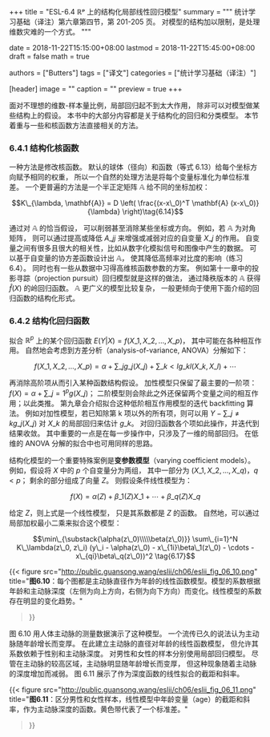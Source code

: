 +++
title = "ESL-6.4 ℝᵖ 上的结构化局部线性回归模型"
summary = """
统计学习基础（译注）第六章第四节，第 201-205 页。
对模型的结构加以限制，是处理维数灾难的一个方式。
"""

date = 2018-11-22T15:15:00+08:00
lastmod = 2018-11-22T15:45:00+08:00
draft = false
math = true

authors = ["Butters"]
tags = ["译文"]
categories = ["统计学习基础（译注）"]

[header]
image = ""
caption = ""
preview = true
+++

面对不理想的维数-样本量比例，局部回归起不到太大作用，
除非可以对模型做某些结构上的假设。
本书中的大部分内容都是关于结构化的回归和分类模型。
本节着重与一些和核函数方法直接相关的方法。

### 6.4.1 结构化核函数

一种方法是修改核函数。
默认的球体（径向）和函数（等式 6.13）给每个坐标方向赋予相同的权重，
所以一个自然的处理方法是将每个变量标准化为单位标准差。
一个更普遍的方法是一个半正定矩阵 $\mathbb{A}$ 给不同的坐标加权：

$$K\_{\lambda, \mathbf{A}} = D \left(
  \frac{(x-x\_0)^T \mathbf{A} (x-x\_0)}{\lambda}
\right)\tag{6.14}$$

通过对 $\mathbb{A}$ 的恰当假设，
可以削弱甚至消除某些坐标或方向。
例如，若 $\mathbb{A}$ 为对角矩阵，
则可以通过提高或降低 $A\_{jj}$ 来增强或减弱对应的自变量 $X\_j$ 的作用。
自变量之间有很多且很大的相关性，比如从数字化模拟信号和图像中产生的数据。
可以基于自变量的协方差函数设计出 $\mathbb{A}$，
使其降低高频率对比度的影响（练习 6.4）。
同时也有一些从数据中习得高维核函数参数的方案。
例如第十一章中的投影寻踪（projection pursuit）回归模型就是这样的做法，
通过降秩版本的 $\mathbb{A}$ 获得 $\hat{f}(X)$ 的岭回归函数。
$\mathbb{A}$ 更广义的模型比较复杂，
一般更倾向于使用下面介绍的回归函数的结构化形式。

### 6.4.2 结构化回归函数

拟合 $\mathbb{R}^p$ 上的某个回归函数 $E(Y|X) = f(X\_1, X\_2, \dots, X\_p)$，
其中可能在各种相互作用。
自然地会考虑到方差分析（analysis-of-variance, ANOVA）分解如下：

$$f(X\_1, X\_2, \dots, X\_p) =
\alpha + \sum\_j g\_j(X\_j) + \sum\_{k<l} g\_{kl}(X\_k, X\_l) + \cdots
\tag{6.15}$$

再消除高阶项从而引入某种函数结构假设。
加性模型只保留了最主要的一阶项：$f(X) = \alpha + \sum\_{j=1}^p g(X\_j)$；
二阶模型则会除此之外还保留两个变量之间的相互作用；以此类推。
第九章会介绍拟合这种低阶相互作用模型的迭代 backfitting 算法。
例如对加性模型，若已知除第 k 项以外的所有项，则可以用
$Y - \sum\_{j\ne k} g\_j(X\_j)$ 对 $X\_k$ 的局部回归来估计 $g\_k$。
对回归函数各个项如此操作，并迭代到结果收敛。
其中重要的一点是在每一步操作中，只涉及了一维的局部回归。
在低维的 ANOVA 分解的拟合中也可用同样的思路。

结构化模型的一个重要特殊案例是**变参数模型**（varying coefficient models）。
例如，假设将 $X$ 中的 $p$ 个自变量分为两组，
其中一部分为 $(X\_1, X\_2, ..., X\_q)$，$q<p$；
剩余的部分组成了向量 $Z$。
则假设条件线性模型为：

$$f(X) = \alpha(Z) + \beta\_1(Z)X\_1 + \cdots + \beta\_q(Z)X\_q
\tag{6.16}$$

给定 $Z$，则上式是一个线性模型，
只是其系数都是 $Z$ 的函数。
自然地，可以通过局部加权最小二乘来拟合这个模型：

$$\min\_{\substack{\alpha(z\_0)\\\\\beta(z\_0)}} \sum\_{i=1}^N
K\_\lambda(z\_0, z\_i)
(y\_i - \alpha(z\_0) - x\_{1i}\beta\_1(z\_0) - \cdots - x\_{qi}\beta\_q(z\_0))^2
\tag{6.17}$$

{{< figure
  src="http://public.guansong.wang/eslii/ch06/eslii_fig_06_10.png"
  title="**图6.10**：每个图都是主动脉直径作为年龄的线性函数模型。模型的系数根据年龄和主动脉深度（左侧为向上方向，右侧为向下方向）而变化。线性模型的系数存在明显的变化趋势。"
>}}

图 6.10 用人体主动脉的测量数据演示了这种模型。
一个流传已久的说法认为主动脉随年龄增长而变厚。
在此建立主动脉的直径对年龄的线性函数模型，
但允许其系数依赖于性别和主动脉深度。
对男性和女性的样本分别使用局部回归模型。
尽管在主动脉的较高区域，主动脉明显随年龄增长而变厚，
但这种现象随着主动脉的深度增加而减弱。
图 6.11 展示了作为深度函数的线性拟合的截距和斜率。

{{< figure
  src="http://public.guansong.wang/eslii/ch06/eslii_fig_06_11.png"
  title="**图6.11**：区分男性和女性样本，线性模型中年龄变量（age）的截距和斜率，作为主动脉深度的函数。黄色带代表了一个标准差。"
>}}